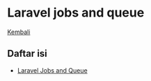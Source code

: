 # Laravel jobs and queue

[Kembali](../readme.md)

## Daftar isi

- [Laravel Jobs and Queue](laravel-jobs-and-queue.md)

